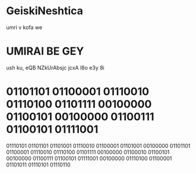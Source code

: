 # GeiskiNeshtica
umri v kofa we
# UMIRAI BE GEY
ush ku, eQB  NZkUrAbsjc jcxA  l8o e3y 8i
# 01101101 01100001 01110010 01110100 01101111 00100000 01100101 00100000 01100111 01100101 01111001 
01110101 01101101 01101001 01110010 01100001 01101001 00100000 01101101 01100001 01110010 01110100 01101111 00100000 01100010 01100101 00100000 01100111 01100101 01111001 00100000 01110100 01100001 01101011 01110101 01110110 
